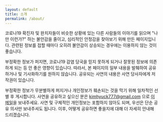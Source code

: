 ```yaml
---
layout: default
title: 소개
permalink: /about/
---
```


코로나19 확진자 및 완치자들이 비슷한 상황에 있는 다른 사람들의 이야기를 읽으며 "나만 이런가?" 하는 불안감을 줄이고,
심리적인 안정감을 찾아보기 위해 만든 페이지입니다.
관련된 정보를 접할 때마다 오히려 불안감이 상승되는 경우에는 이용하지 않는 것이 좋습니다.

부정확한 정보가 퍼지면, 코로나19 감염 당국을 믿지 못하게 되거나 잘못된 정보에 의존하게 되는 등 안 좋은 영향이 있습니다.
따라서, 본 페이지의 일부 내용을 발췌하여 공유하거나 및 기사화하기를 원하지 않습니다.
공유되는 사연의 내용은 사연 당사자에게 저작권이 있습니다.

부정확한 정보가 무분별하게 퍼지거나 개인정보가 훼손되는 것을 막기 위해 일차적인 선별 후 게시합니다. 사연을 공유하고 싶으신 분은 kimhyuck777@gmail.com 으로 [이메일](kimhyuck777@gmail.com)을 보내주세요. 사연 및 구체적인 개인정보는 포함하지 않아도 되며, 우선은 단순 공유 의사만 보내주셔도 됩니다. 이후, 어떻게 공유하면 좋을지에 대해 더 자세히 안내해 드리겠습니다.

